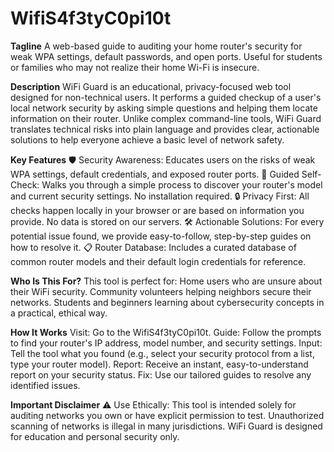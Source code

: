 # WifiS4f3tyC0pi10t
**Tagline**
A web-based guide to auditing your home router's security for weak WPA settings, default passwords, and open ports. Useful for students or families who may not realize their home Wi-Fi is insecure.

**Description**
WiFi Guard is an educational, privacy-focused web tool designed for non-technical users. It performs a guided checkup of a user's local network security by asking simple questions and helping them locate information on their router. Unlike complex command-line tools, WiFi Guard translates technical risks into plain language and provides clear, actionable solutions to help everyone achieve a basic level of network safety.

**Key Features**
🛡️ Security Awareness: Educates users on the risks of weak WPA settings, default credentials, and exposed router ports.
🤝 Guided Self-Check: Walks you through a simple process to discover your router's model and current security settings. No installation required.
🔒 Privacy First: All checks happen locally in your browser or are based on information you provide. No data is stored on our servers.
🛠️ Actionable Solutions: For every potential issue found, we provide easy-to-follow, step-by-step guides on how to resolve it.
📋 Router Database: Includes a curated database of common router models and their default login credentials for reference.

**Who Is This For?**
This tool is perfect for:
Home users who are unsure about their WiFi security.
Community volunteers helping neighbors secure their networks.
Students and beginners learning about cybersecurity concepts in a practical, ethical way.

**How It Works**
Visit: Go to the WifiS4f3tyC0pi10t.
Guide: Follow the prompts to find your router's IP address, model number, and security settings.
Input: Tell the tool what you found (e.g., select your security protocol from a list, type your router model).
Report: Receive an instant, easy-to-understand report on your security status.
Fix: Use our tailored guides to resolve any identified issues.

**Important Disclaimer**
⚠️ Use Ethically: This tool is intended solely for auditing networks you own or have explicit permission to test. Unauthorized scanning of networks is illegal in many jurisdictions. WiFi Guard is designed for education and personal security only.
